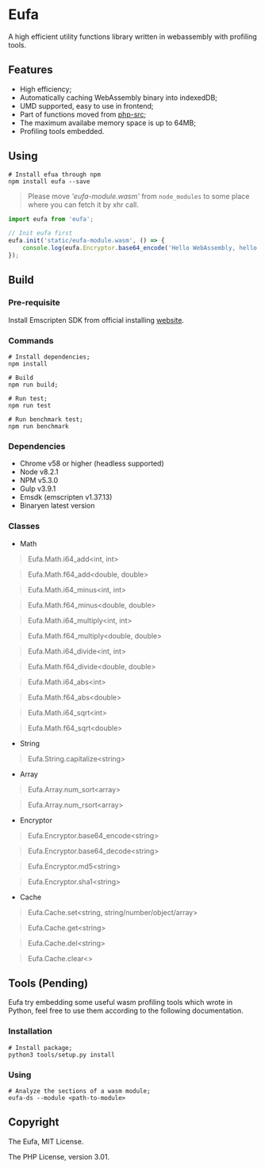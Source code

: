 # Eufa
A high efficient utility functions library written in webassembly with profiling tools.

## Features

* High efficiency;
* Automatically caching WebAssembly binary into indexedDB;
* UMD supported, easy to use in frontend;
* Part of functions moved from [php-src](https://github.com/php/php-src);
* The maximum availabe memory space is up to 64MB;
* Profiling tools embedded.

## Using

```shell
# Install efua through npm
npm install eufa --save

```

> Please move *'eufa-module.wasm'* from `node_modules` to some place where you can fetch it by xhr call.

```javascript
import eufa from 'eufa';

// Init eufa first
eufa.init('static/eufa-module.wasm', () => {
    console.log(eufa.Encryptor.base64_encode('Hello WebAssembly, hello Eufa :)'));
});
```

## Build

### Pre-requisite

Install Emscripten SDK from official installing [website](https://kripken.github.io/emscripten-site/docs/getting_started/downloads.html).


### Commands
```shell
# Install dependencies;
npm install

# Build
npm run build;

# Run test;
npm run test

# Run benchmark test;
npm run benchmark
```

### Dependencies
* Chrome v58 or higher (headless supported)
* Node v8.2.1
* NPM v5.3.0
* Gulp v3.9.1
* Emsdk (emscripten v1.37.13)
* Binaryen latest version

### Classes

* Math
> Eufa.Math.i64_add<int, int>

> Eufa.Math.f64_add<double, double>

> Eufa.Math.i64_minus<int, int>

> Eufa.Math.f64_minus<double, double>

> Eufa.Math.i64_multiply<int, int>

> Eufa.Math.f64_multiply<double, double>

> Eufa.Math.i64_divide<int, int>

> Eufa.Math.f64_divide<double, double>

> Eufa.Math.i64_abs\<int\>

> Eufa.Math.f64_abs\<double\>

> Eufa.Math.i64_sqrt\<int\>

> Eufa.Math.f64_sqrt\<double\>

* String

> Eufa.String.capitalize\<string\>

* Array

> Eufa.Array.num_sort\<array\>

> Eufa.Array.num_rsort\<array\>

* Encryptor

> Eufa.Encryptor.base64_encode\<string\>

> Eufa.Encryptor.base64_decode\<string\>

> Eufa.Encryptor.md5\<string\>

> Eufa.Encryptor.sha1\<string\>

* Cache

> Eufa.Cache.set\<string, string/number/object/array\>

> Eufa.Cache.get\<string\>

> Eufa.Cache.del\<string\>

> Eufa.Cache.clear\<\>

## Tools (Pending)
Eufa try embedding some useful wasm profiling tools which wrote in Python, feel free to use them according to the following documentation.

### Installation
```shell
# Install package;
python3 tools/setup.py install
```


### Using
```shell
# Analyze the sections of a wasm module;
eufa-ds --module <path-to-module>
```


## Copyright

The Eufa, MIT License.

The PHP License, version 3.01.